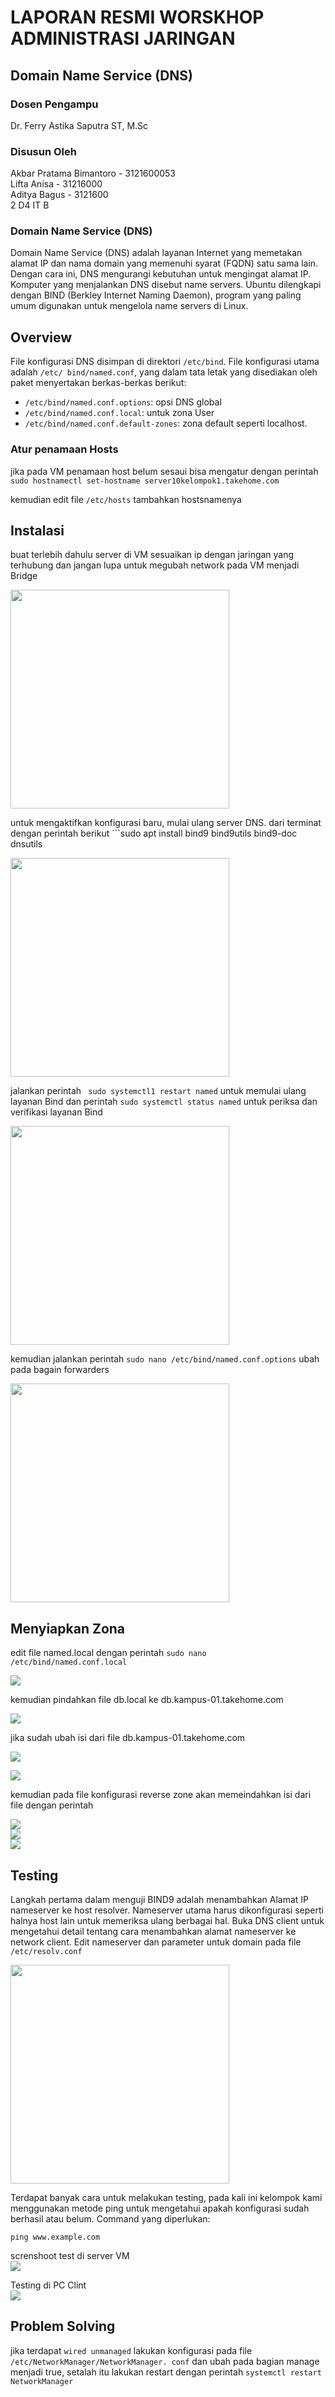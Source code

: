 # LAPORAN RESMI WORSKHOP ADMINISTRASI JARINGAN

## Domain Name Service (DNS)

### Dosen Pengampu
Dr. Ferry Astika Saputra ST, M.Sc

### Disusun Oleh
Akbar Pratama Bimantoro - 3121600053<br>
Lifta Anisa - 31216000<br>
Aditya Bagus - 3121600<br>
2 D4 IT B

### Domain Name Service (DNS)
Domain Name Service (DNS) adalah layanan Internet yang memetakan alamat IP dan nama domain yang memenuhi syarat (FQDN) satu sama lain. Dengan cara ini, DNS mengurangi kebutuhan untuk mengingat alamat IP. Komputer yang menjalankan DNS disebut name servers. Ubuntu dilengkapi dengan BIND (Berkley Internet Naming Daemon), program yang paling umum digunakan untuk mengelola name servers di Linux.

## Overview

File konfigurasi DNS disimpan di direktori `/etc/bind`. File konfigurasi utama adalah `/etc/ bind/named.conf`, yang dalam tata letak yang disediakan oleh paket menyertakan berkas-berkas berikut:

- ```/etc/bind/named.conf.options```: opsi DNS global
- ```/etc/bind/named.conf.local```: untuk zona User
- ```/etc/bind/named.conf.default-zones```: zona default seperti localhost.

### Atur penamaan Hosts

jika pada VM penamaan host belum sesaui bisa mengatur dengan perintah ```sudo hostnamectl set-hostname server10kelompok1.takehome.com```

kemudian edit file ```/etc/hosts``` tambahkan hostsnamenya

## Instalasi

buat terlebih dahulu server di VM sesuaikan ip dengan jaringan yang terhubung dan jangan lupa untuk megubah network pada VM menjadi Bridge

<img src="assets/1.png" width="" height="350" />

untuk mengaktifkan konfigurasi baru, mulai ulang server DNS. dari terminat dengan perintah berikut ```sudo apt install bind9 bind9utils bind9-doc dnsutils

<img src="assets/5.png" width="" height="350"/>

jalankan perintah ``` sudo systemctl1 restart named``` untuk memulai ulang layanan Bind dan perintah ```sudo systemctl status named``` untuk periksa dan verifikasi layanan Bind

<img src="assets/7.png" width="" height="350"/>

kemudian jalankan perintah ```sudo nano /etc/bind/named.conf.options``` ubah pada bagain forwarders

<img src="assets/8.png" width="" height="350"/>

## Menyiapkan Zona
edit file named.local dengan perintah ```sudo nano /etc/bind/named.conf.local```

<img src="assets/9.png"/>

kemudian pindahkan file db.local ke db.kampus-01.takehome.com

<img src="assets/10.png"/>

jika sudah ubah isi dari file db.kampus-01.takehome.com

<img src="assets/11.png"/><br>

<img src="assets/12.png"/>

kemudian pada file konfigurasi reverse zone akan memeindahkan isi dari file dengan perintah 

<img src="assets/13.png"/><br>
<img src="assets/14.png"/><br>
<img src="assets/15.png"/>

## Testing

Langkah pertama dalam menguji BIND9 adalah menambahkan Alamat IP nameserver ke host resolver. Nameserver utama harus dikonfigurasi seperti halnya host lain untuk memeriksa ulang berbagai hal. Buka DNS client untuk mengetahui detail tentang cara menambahkan alamat nameserver ke network client. Edit nameserver dan parameter untuk domain pada file ```/etc/resolv.conf```

<img src="assets/16.png" width="" height="350"/>

Terdapat banyak cara untuk melakukan testing, pada kali ini kelompok kami menggunakan metode ping untuk mengetahui apakah konfigurasi sudah berhasil atau belum. Command yang diperlukan:

```ping www.example.com```<br>

screnshoot test di server VM<br>
<img src="assets/17.png"/>

Testing di PC Clint<br>
<img src="assets/18.png"/>

## Problem Solving
jika terdapat ```wired unmanaged``` lakukan konfigurasi pada file ```/etc/NetworkManager/NetworkManager. conf``` dan ubah pada bagian manage menjadi true, setalah itu lakukan restart dengan perintah ```systemctl restart NetworkManager```




